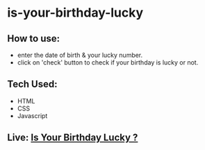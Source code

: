 # is-your-birthday-lucky
  
## How to use:
- enter the date of birth & your lucky number.
- click on 'check' button to check if your birthday is lucky or not.

## Tech Used:
- HTML
- CSS
- Javascript

## Live: [Is Your Birthday Lucky ?](https://birthday-lucky-site.netlify.app/)

